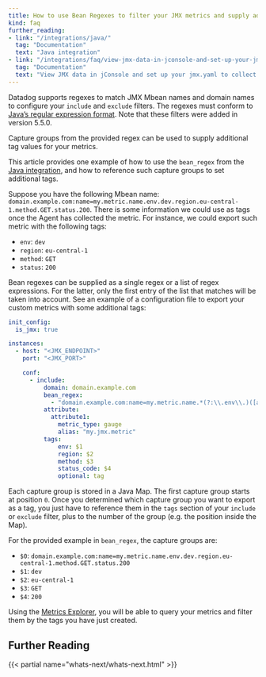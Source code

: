 ```yaml
---
title: How to use Bean Regexes to filter your JMX metrics and supply additional tags
kind: faq
further_reading:
- link: "/integrations/java/"
  tag: "Documentation"
  text: "Java integration"
- link: "/integrations/faq/view-jmx-data-in-jconsole-and-set-up-your-jmx-yaml-to-collect-them/"
  tag: "Documentation"
  text: "View JMX data in jConsole and set up your jmx.yaml to collect them"
---
```


Datadog supports regexes to match JMX Mbean names and domain names to configure your `include` and `exclude` filters. The regexes must conform to [Java’s regular expression format][1]. Note that these filters were added in version 5.5.0.

Capture groups from the provided regex can be used to supply additional tag values for your metrics.

This article provides one example of how to use the `bean_regex` from the [Java integration][2], and how to reference such capture groups to set additional tags.

Suppose you have the following Mbean name: `domain.example.com:name=my.metric.name.env.dev.region.eu-central-1.method.GET.status.200`. There is some information we could use as tags once the Agent has collected the metric. For instance, we could export such metric with the following tags:

* `env`: `dev`
* `region`: `eu-central-1`
* `method`: `GET`
* `status`: `200`

Bean regexes can be supplied as a single regex or a list of regex expressions. For the latter, only the first entry of the list that matches will be taken into account. See an example of a configuration file to export your custom metrics with some additional tags:

```yaml
init_config:
  is_jmx: true

instances:
  - host: "<JMX_ENDPOINT>"
    port: "<JMX_PORT>"

    conf:
      - include:
          domain: domain.example.com
          bean_regex:
            - "domain.example.com:name=my.metric.name.*(?:\\.env\\.)([a-z]+)(?:.*\\.region\\.)([a-z-]+[0-9])(?:.*\\.method\\.)([A-Z]+)(?:.*\\.status\\.)([0-9]+)(?:.*)"
          attribute:
            attribute1:
              metric_type: gauge
              alias: "my.jmx.metric"
          tags:
              env: $1
              region: $2
              method: $3
              status_code: $4
              optional: tag
```

Each capture group is stored in a Java Map. The first capture group starts at position `0`. Once you determined which capture group you want to export as a tag, you just have to reference them in the `tags` section of your `include` or `exclude` filter, plus to the number of the group (e.g. the position inside the Map).

For the provided example in `bean_regex`, the capture groups are:

* `$0`: `domain.example.com:name=my.metric.name.env.dev.region.eu-central-1.method.GET.status.200`
* `$1`: `dev`
* `$2`: `eu-central-1`
* `$3`: `GET`
* `$4`: `200`

Using the [Metrics Explorer][3], you will be able to query your metrics and filter them by the tags you have just created.

## Further Reading

{{< partial name="whats-next/whats-next.html" >}}

[1]: https://docs.oracle.com/javase/6/docs/api/java/util/regex/Pattern.html
[2]: /integrations/java/
[3]: /metrics/explorer/
